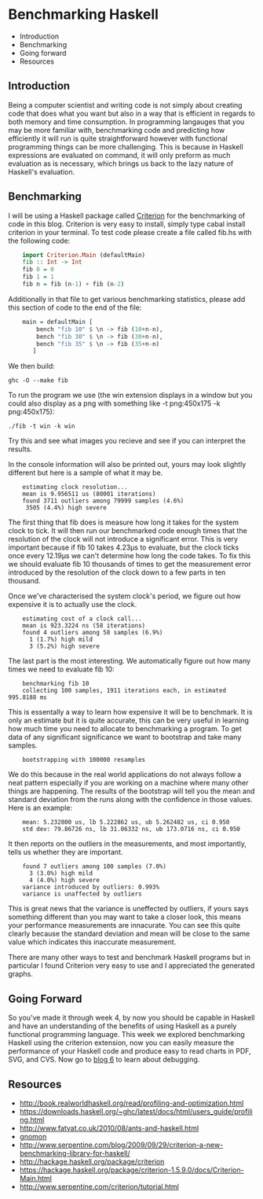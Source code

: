 # Benchmarking Haskell

* Introduction
* Benchmarking
* Going forward 
* Resources

## Introduction
Being a computer scientist and writing code is not simply about creating code that does what you want but also in a way that is efficient in regards to both memory and time consumption. In programming langauges that you may be more familiar with, benchmarking code and predicting how efficiently it will run is quite straightforward however with functional programming things can be more challenging. This is because in Haskell expressions are evaluated on command, it will only preform as much evaluation as is necessary, which brings us back to the lazy nature of Haskell's evaluation.

## Benchmarking  
I will be using a Haskell package called [Criterion](http://hackage.haskell.org/package/criterion) for the benchmarking of code in this blog. Criterion is very easy to install, simply type cabal install criterion in your terminal. 
To test code please create a file called fib.hs with the following code:

```haskell
    import Criterion.Main (defaultMain)
    fib :: Int -> Int
    fib 0 = 0
    fib 1 = 1
    fib n = fib (n-1) + fib (n-2)
```
Additionally in that file to get various benchmarking statistics, please add this section of code to the end of the file:

```haskell
    main = defaultMain [
        bench "fib 10" $ \n -> fib (10+n-n),
        bench "fib 30" $ \n -> fib (30+n-n),
        bench "fib 35" $ \n -> fib (35+n-n)
       ]
```  

We then build:
    
    ghc -O --make fib

To run the program we use (the win extension displays in a window but you could also display as a png with something like -t png:450x175 -k png:450x175):

    ./fib -t win -k win

Try this and see what images you recieve and see if you can interpret the results.  

In the console information will also be printed out, yours may look slightly different but here is a sample of what it may be.

```
    estimating clock resolution...
    mean is 9.956511 us (80001 iterations)
    found 3711 outliers among 79999 samples (4.6%)
     3505 (4.4%) high severe
```

The first thing that fib does is measure how long it takes for the system clock to tick. It will then run our benchmarked code enough times that the resolution of the clock will not introduce a significant error. This is very important because if fib 10 takes 4.23µs to evaluate, but the clock ticks once every 12.19µs we can't determine how long the code takes. To fix this we should evaluate fib 10 thousands of times to get the measurement error introduced by the resolution of the clock down to a few parts in ten thousand.

Once we've characterised the system clock's period, we figure out how expensive it is to actually use the clock.
```
    estimating cost of a clock call...
    mean is 923.3224 ns (58 iterations)
    found 4 outliers among 58 samples (6.9%)
      1 (1.7%) high mild
      3 (5.2%) high severe
```

The last part is the most interesting. We automatically figure out how many times we need to evaluate fib 10:
```
    benchmarking fib 10
    collecting 100 samples, 1911 iterations each, in estimated 995.8188 ms
```

This is essentally a way to learn how expensive it will be to benchmark. It is only an estimate but it is quite accurate, this can be very useful in learning how much time you need to allocate to benchmarking a program. To get data of any significant significance we want to bootstrap and take many samples.
```
    bootstrapping with 100000 resamples
```    
We do this because in the real world applications do not always follow a neat pattern especially if you are working on a machine where many other things are happening. The results of the bootstrap will tell you the mean and standard deviation from the runs along with the confidence in those values. Here is an example:
```
    mean: 5.232800 us, lb 5.222862 us, ub 5.262482 us, ci 0.950
    std dev: 79.86726 ns, lb 31.06332 ns, ub 173.0716 ns, ci 0.950
```    
It then reports on the outliers in the measurements, and most importantly, tells us whether they are important.
```
    found 7 outliers among 100 samples (7.0%)
      3 (3.0%) high mild
      4 (4.0%) high severe
    variance introduced by outliers: 0.993%
    variance is unaffected by outliers
```

This is great news that the variance is uneffected by outliers, if yours says something different than you may want to take a closer look, this means your performance measurements are innacurate. You can see this quite clearly because the standard deviation and mean will be close to the same value which indicates this inaccurate measurement. 

There are many other ways to test and benchmark Haskell programs but in particular I found Criterion very easy to use and I appreciated the generated graphs.

## Going Forward
So you've made it through week 4, by now you should be capable in Haskell and have an understanding of the benefits of using Haskell as a purely functional programming language. This week we explored benchmarking Haskell using the criterion extension, now you can easily measure the performance of your Haskell code and produce easy to read charts in PDF, SVG, and CVS. Now go to [blog 6](Blog6.md) to learn about debugging.

## Resources
* http://book.realworldhaskell.org/read/profiling-and-optimization.html
* https://downloads.haskell.org/~ghc/latest/docs/html/users_guide/profiling.html
* http://www.fatvat.co.uk/2010/08/ants-and-haskell.html
* [gnomon](https://github.com/paypal/gnomon)
* http://www.serpentine.com/blog/2009/09/29/criterion-a-new-benchmarking-library-for-haskell/ 
* http://hackage.haskell.org/package/criterion
* https://hackage.haskell.org/package/criterion-1.5.9.0/docs/Criterion-Main.html
* http://www.serpentine.com/criterion/tutorial.html